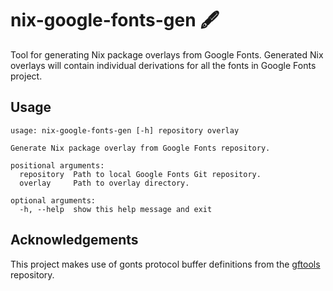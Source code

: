 # nix-google-fonts-gen 🖋

Tool for generating Nix package overlays from Google Fonts. Generated Nix
overlays will contain individual derivations for all the fonts in Google Fonts
project.

## Usage

```
usage: nix-google-fonts-gen [-h] repository overlay

Generate Nix package overlay from Google Fonts repository.

positional arguments:
  repository  Path to local Google Fonts Git repository.
  overlay     Path to overlay directory.

optional arguments:
  -h, --help  show this help message and exit
```

## Acknowledgements

This project makes use of gonts protocol buffer definitions from the
[gftools](https://github.com/googlefonts/gftools) repository.
